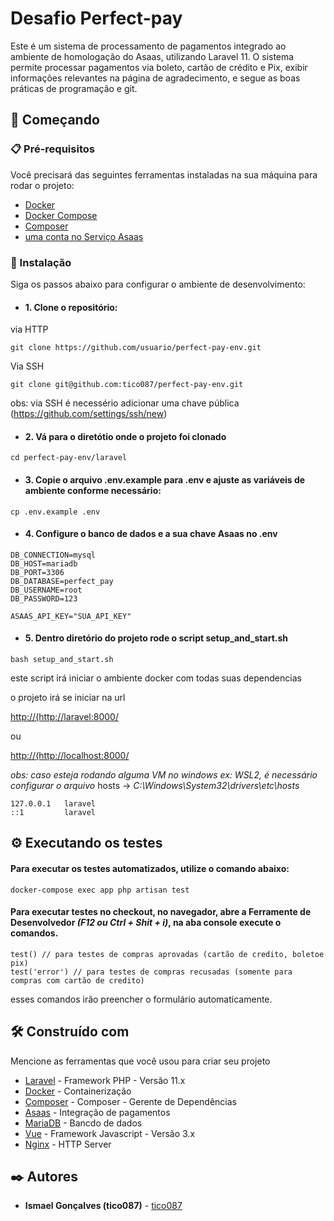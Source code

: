 # Desafio Perfect-pay

Este é um sistema de processamento de pagamentos integrado ao ambiente de homologação do Asaas, utilizando Laravel 11. O sistema permite processar pagamentos via boleto, cartão de crédito e Pix, exibir informações relevantes na página de agradecimento, e segue as boas práticas de programação e git.

## 🚀 Começando

### 📋 Pré-requisitos

Você precisará das seguintes ferramentas instaladas na sua máquina para rodar o projeto:

* [Docker](https://www.docker.com/)
* [Docker Compose](https://docs.docker.com/compose/install/)
* [Composer](https://getcomposer.org/)
* [uma conta no Serviço Asaas](https://sandbox.asaas.com/)

### 🔧 Instalação

Siga os passos abaixo para configurar o ambiente de desenvolvimento:

* #### 1. Clone o repositório:
via HTTP 
```
git clone https://github.com/usuario/perfect-pay-env.git
```

Via SSH 
```
git clone git@github.com:tico087/perfect-pay-env.git
```
obs: via SSH é necessério adicionar uma chave pública (https://github.com/settings/ssh/new)

* #### 2. Vá para o diretótio onde o projeto foi clonado

```
cd perfect-pay-env/laravel
```
* #### 3. Copie o arquivo .env.example para .env e ajuste as variáveis de ambiente conforme necessário:

```
cp .env.example .env
```

* #### 4. Configure o banco de dados e a sua chave Asaas no .env 

```
DB_CONNECTION=mysql
DB_HOST=mariadb
DB_PORT=3306
DB_DATABASE=perfect_pay
DB_USERNAME=root
DB_PASSWORD=123

ASAAS_API_KEY="SUA_API_KEY"
```

* #### 5. Dentro diretório do projeto rode o script setup_and_start.sh

```
bash setup_and_start.sh
```

este script irá iniciar o ambiente docker com todas suas dependencias 

o projeto irá se iniciar na url 

[http://(http://laravel:8000/](http://laravel:8000/)

ou 

[http://(http://localhost:8000/](http://localhost:8000/)

*obs: caso esteja rodando alguma VM no windows ex: WSL2, é necessário configurar o arquivo* hosts -> *C:\Windows\System32\drivers\etc\hosts* 

```
127.0.0.1   laravel
::1 	    laravel

```

## ⚙️ Executando os testes

#### Para executar os testes automatizados, utilize o comando abaixo:

```
docker-compose exec app php artisan test
```

#### Para executar testes no checkout, no navegador, abre a Ferramente de Desenvolvedor *(F12 ou  Ctrl + Shit + i)*, na aba console execute o comandos.

```
test() // para testes de compras aprovadas (cartão de credito, boletoe pix)
test('error') // para testes de compras recusadas (somente para compras com cartão de credito)    
```

esses comandos irão preencher o formulário automaticamente.

## 🛠️ Construído com

Mencione as ferramentas que você usou para criar seu projeto

* [Laravel](https://laravel.com/) - Framework PHP - Versão 11.x
* [Docker](https://www.docker.com/) - Containerização
* [Composer](https://getcomposer.org//) - Composer - Gerente de Dependências
* [Asaas](https://sandbox.asaas.com/) - Integração de pagamentos
* [MariaDB](https://mariadb.org/) - Bancdo de dados
* [Vue](https://vuejs.org/) - Framework Javascript - Versão 3.x
* [Nginx](https://nginx.org/en/) - HTTP Server


## ✒️ Autores

* **Ismael Gonçalves (tico087)** - [tico087](https://github.com/tico087)

